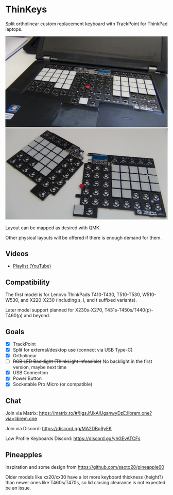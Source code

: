 ThinKeys
========
Split ortholinear custom replacement keyboard with TrackPoint for ThinkPad laptops.

![in t520](13-t520.jpg)
![split](13-split.jpg)

Layout can be mapped as desired with QMK.

Other physical layouts will be offered if there is enough demand for them.

Videos
------
- [Playlist (YouTube)](https://www.youtube.com/playlist?list=PLA83yaoqEOKUAF3hhw5IN6eBIaD0fTjDs)

Compatibility
-------------
The first model is for Lenovo ThinkPads T410-T430, T510-T530, W510-W530, and
X220-X230 (including s, i, and t suffixed variants).

Later model support planned for X230s-X270, T431s-T450s/T440(p)-T460(p) and
beyond.

Goals
-----
- [X] TrackPoint
- [X] Split for external/desktop use (connect via USB Type-C)
- [X] Ortholinear
- [ ] ~~RGB LED Backlight (ThinkLight infeasible)~~ No backlight in the first
      version, maybe next time
- [X] USB Connection
- [X] Power Button
- [X] Socketable Pro Micro (or compatible)

Chat
----
Join via Matrix: https://matrix.to/#/!igsJfJkAlUganwyDzE:librem.one?via=librem.one

Join via Discord: https://discord.gg/MA2DBqRyEK

Low Profile Keyboards Discord: https://discord.gg/yhGEvATCFs

Pineapples
----------
Inspiration and some design from https://github.com/saoto28/pineapple60

Older models like xx20/xx30 have a lot more keyboard thickness (height?) than
newer ones like T460s/T470s, so lid closing clearance is not expected be an
issue.
